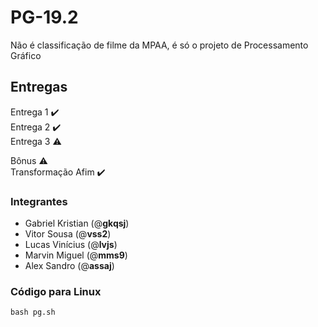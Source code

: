 # PG-19.2
Não é classificação de filme da MPAA, é só o projeto de Processamento Gráfico

## Entregas 
Entrega 1 ✔️ <br>
Entrega 2 ✔️ <br>
Entrega 3 ⚠️ 

Bônus ⚠️ <br>
Transformação Afim ✔️

### Integrantes
* Gabriel Kristian (@**gkqsj**)
* Vitor Sousa (@**vss2**)
* Lucas Vinícius (@**lvjs**)
* Marvin Miguel (@**mms9**)
* Alex Sandro (@**assaj**)

### Código para Linux
```bash pg.sh```
